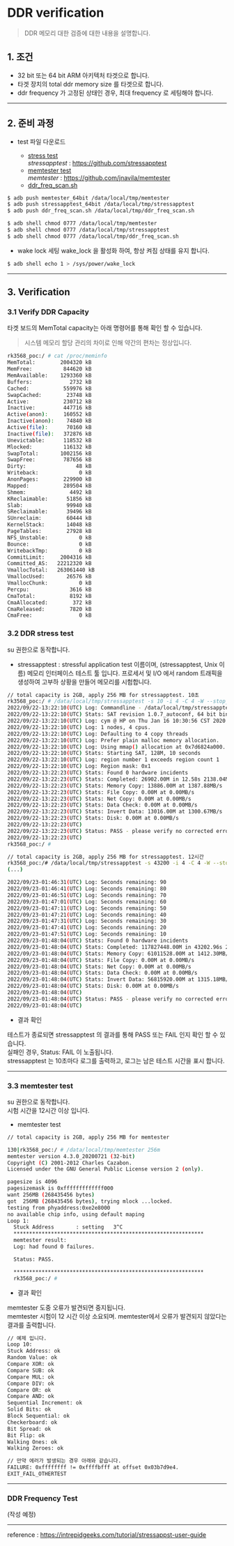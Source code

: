 # DDR verification

> DDR 메모리 대한 검증에 대한 내용을 설명합니다.

## 1. 조건 

- 32 bit 또는 64 bit ARM 아키텍처 타겟으로 합니다.
- 타겟 장치의 total ddr memory size 를 타겟으로 합니다.
- ddr frequency 가 고정된 상태인 경우, 최대 frequency 로 세팅해야 합니다.

-----

## 2. 준비 과정 

- test 파일 다운로드
	
  * [stress test](./attachment/DDR/ddr_test_tools/ddr_particle_verification_test_resource/static_stressapptest/)   
 	 *stressapptest* : https://github.com/stressapptest
  * [memtester test](./attachment/DDR/ddr_test_tools/ddr_particle_verification_test_resource/static_memtester/)    
	  *memtester* : https://github.com/jnavila/memtester  
  * [ddr_freq_scan.sh](./attachment/DDR/ddr_test_tools/ddr_particle_verification_test_resource/linux4.xx_ddr_test_files/ddr_freq_scan.sh)



```bash
$ adb push memtester_64bit /data/local/tmp/memtester
$ adb push stressapptest_64bit /data/local/tmp/stressapptest
$ adb push ddr_freq_scan.sh /data/local/tmp/ddr_freq_scan.sh

$ adb shell chmod 0777 /data/local/tmp/memtester
$ adb shell chmod 0777 /data/local/tmp/stressapptest
$ adb shell chmod 0777 /data/local/tmp/ddr_freq_scan.sh

```


- wake lock 세팅
 wake_lock 을 활성화 하여, 항상 켜짐 상태를 유지 합니다.

```bash
$ adb shell echo 1 > /sys/power/wake_lock
```

-----

## 3. Verification


### 3.1 Verify DDR Capacity

타겟 보드의 MemTotal capacity는 아래 명령어를 통해 확인 할 수 있습니다.

> 시스템 메모리 할당 관리의 차이로 인해 약간의 편차는 정상입니다.

```bash
rk3568_poc:/ # cat /proc/meminfo
MemTotal:        2004320 kB
MemFree:          844620 kB
MemAvailable:    1293360 kB
Buffers:            2732 kB
Cached:           559976 kB
SwapCached:        23748 kB
Active:           230712 kB
Inactive:         447716 kB
Active(anon):     160552 kB
Inactive(anon):    74840 kB
Active(file):      70160 kB
Inactive(file):   372876 kB
Unevictable:      118532 kB
Mlocked:          116132 kB
SwapTotal:       1002156 kB
SwapFree:         787656 kB
Dirty:                48 kB
Writeback:             0 kB
AnonPages:        229900 kB
Mapped:           289504 kB
Shmem:              4492 kB
KReclaimable:      51856 kB
Slab:              99940 kB
SReclaimable:      39496 kB
SUnreclaim:        60444 kB
KernelStack:       14048 kB
PageTables:        27928 kB
NFS_Unstable:          0 kB
Bounce:                0 kB
WritebackTmp:          0 kB
CommitLimit:     2004316 kB
Committed_AS:   22212320 kB
VmallocTotal:   263061440 kB
VmallocUsed:       26576 kB
VmallocChunk:          0 kB
Percpu:             3616 kB
CmaTotal:           8192 kB
CmaAllocated:        372 kB
CmaReleased:        7820 kB
CmaFree:               0 kB
```



### 3.2 DDR stress test 

su 권한으로 동작합니다.  

- stressapptest : stressful application test 이름이며, (stressapptest, Unix 이름) 메모리 인터페이스 테스트 툴 입니다. 프로세서 및 I/O 에서 random 트래픽을 생성하여 고부하 상황을 만들어 메모리를 시험합니다. 


```bash
// total capacity is 2GB, apply 256 MB for stressapptest. 10초
rk3568_poc:/ # /data/local/tmp/stressapptest -s 10 -i 4 -C 4 -W --stop_on_errors -M 128
2022/09/22-13:22:10(UTC) Log: Commandline - /data/local/tmp/stressapptest -s 10 -i 4 -C 4 -W --stop_on_errors -M 128
2022/09/22-13:22:10(UTC) Stats: SAT revision 1.0.7_autoconf, 64 bit binary
2022/09/22-13:22:10(UTC) Log: cym @ HP on Thu Jan 16 10:30:56 CST 2020 from open source release
2022/09/22-13:22:10(UTC) Log: 1 nodes, 4 cpus.
2022/09/22-13:22:10(UTC) Log: Defaulting to 4 copy threads
2022/09/22-13:22:10(UTC) Log: Prefer plain malloc memory allocation.
2022/09/22-13:22:10(UTC) Log: Using mmap() allocation at 0x7d6824a000.
2022/09/22-13:22:10(UTC) Stats: Starting SAT, 128M, 10 seconds
2022/09/22-13:22:10(UTC) Log: region number 1 exceeds region count 1
2022/09/22-13:22:10(UTC) Log: Region mask: 0x1
2022/09/22-13:22:23(UTC) Stats: Found 0 hardware incidents
2022/09/22-13:22:23(UTC) Stats: Completed: 26902.00M in 12.58s 2138.04MB/s, with 0 hardware incidents, 0 errors
2022/09/22-13:22:23(UTC) Stats: Memory Copy: 13886.00M at 1387.88MB/s
2022/09/22-13:22:23(UTC) Stats: File Copy: 0.00M at 0.00MB/s
2022/09/22-13:22:23(UTC) Stats: Net Copy: 0.00M at 0.00MB/s
2022/09/22-13:22:23(UTC) Stats: Data Check: 0.00M at 0.00MB/s
2022/09/22-13:22:23(UTC) Stats: Invert Data: 13016.00M at 1300.67MB/s
2022/09/22-13:22:23(UTC) Stats: Disk: 0.00M at 0.00MB/s
2022/09/22-13:22:23(UTC)
2022/09/22-13:22:23(UTC) Status: PASS - please verify no corrected errors
2022/09/22-13:22:23(UTC)
rk3568_poc:/ #

// total capacity is 2GB, apply 256 MB for stressapptest. 12시간 
rk3568_poc:/# /data/local/tmp/stressapptest -s 43200 -i 4 -C 4 -W --stop_on_errors -M 512
(...)

2022/09/23-01:46:31(UTC) Log: Seconds remaining: 90
2022/09/23-01:46:41(UTC) Log: Seconds remaining: 80
2022/09/23-01:46:51(UTC) Log: Seconds remaining: 70
2022/09/23-01:47:01(UTC) Log: Seconds remaining: 60
2022/09/23-01:47:11(UTC) Log: Seconds remaining: 50
2022/09/23-01:47:21(UTC) Log: Seconds remaining: 40
2022/09/23-01:47:31(UTC) Log: Seconds remaining: 30
2022/09/23-01:47:41(UTC) Log: Seconds remaining: 20
2022/09/23-01:47:51(UTC) Log: Seconds remaining: 10
2022/09/23-01:48:04(UTC) Stats: Found 0 hardware incidents
2022/09/23-01:48:04(UTC) Stats: Completed: 117827448.00M in 43202.96s 2727.30MB/s, with 0 hardware incidents, 0 errors
2022/09/23-01:48:04(UTC) Stats: Memory Copy: 61011528.00M at 1412.30MB/s
2022/09/23-01:48:04(UTC) Stats: File Copy: 0.00M at 0.00MB/s
2022/09/23-01:48:04(UTC) Stats: Net Copy: 0.00M at 0.00MB/s
2022/09/23-01:48:04(UTC) Stats: Data Check: 0.00M at 0.00MB/s
2022/09/23-01:48:04(UTC) Stats: Invert Data: 56815920.00M at 1315.18MB/s
2022/09/23-01:48:04(UTC) Stats: Disk: 0.00M at 0.00MB/s
2022/09/23-01:48:04(UTC)
2022/09/23-01:48:04(UTC) Status: PASS - please verify no corrected errors
2022/09/23-01:48:04(UTC)

```
- 결과 확인

테스트가 종료되면 stressapptest 의 결과를 통해 PASS 또는 FAIL 인지 확인 할 수 있습니다.  
실패인 경우, Status: FAIL 이 노출됩니다.  
stressapptest 는 10초마다 로그를 출력하고, 로그는 남은 테스트 시간을 표시 합니다.  


-----


### 3.3 memtester test 

su 권한으로 동작합니다.  
시험 시간을 12시간 이상 입니다.  

- memtester test

```bash
// total capacity is 2GB, apply 256 MB for memtester

130|rk3568_poc:/ # /data/local/tmp/memtester 256m
memtester version 4.3.0_20200721 (32-bit)
Copyright (C) 2001-2012 Charles Cazabon.
Licensed under the GNU General Public License version 2 (only).

pagesize is 4096
pagesizemask is 0xfffffffffffff000
want 256MB (268435456 bytes)
got  256MB (268435456 bytes), trying mlock ...locked.
testing from phyaddress:0xe2e8000
no available chip info, using default maping
Loop 1:
  Stuck Address       : setting   3^C
  *************************************************************
  memtester result:
  Log: had found 0 failures.

  Status: PASS.

  *************************************************************
  rk3568_poc:/ #
```

- 결과 확인

memtester 도중 오류가 발견되면 중지됩니다.   
memtester 시험이 12 시간 이상 소요되며.  memtester에서 오류가 발견되지 않았다는 결과를 출력합니다.   

```bash
// 예제 입니다.
Loop 10:
Stuck Address: ok
Random Value: ok
Compare XOR: ok
Compare SUB: ok
Compare MUL: ok
Compare DIV: ok
Compare OR: ok
Compare AND: ok
Sequential Increment: ok
Solid Bits: ok
Block Sequential: ok
Checkerboard: ok
Bit Spread: ok
Bit Flip: ok
Walking Ones: ok
Walking Zeroes: ok

// 만약 에러가 발생되는 경우 아래와 같습니다.
FAILURE: 0xffffffff != 0xffffbfff at offset 0x03b7d9e4.
EXIT_FAIL_OTHERTEST

```


-----


### DDR Frequency Test
(작성 예정)


-----

reference : 
https://intrepidgeeks.com/tutorial/stressappst-user-guide 
